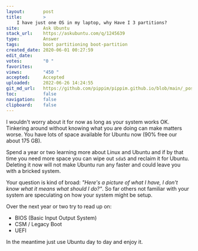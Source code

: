 ```yaml
---
layout:       post
title:        >
    I have just one OS in my laptop, why Have I 3 partitions?
site:         Ask Ubuntu
stack_url:    https://askubuntu.com/q/1245639
type:         Answer
tags:         boot partitioning boot-partition
created_date: 2020-06-01 00:27:59
edit_date:    
votes:        "0 "
favorites:    
views:        "450 "
accepted:     Accepted
uploaded:     2022-06-26 14:24:55
git_md_url:   https://github.com/pippim/pippim.github.io/blob/main/_posts/2020/2020-06-01-I-have-just-one-OS-in-my-laptop_-why-Have-I-3-partitions_.md
toc:          false
navigation:   false
clipboard:    false
---
```


I wouldn't worry about it for now as long as your system works OK. Tinkering around without knowing what you are doing can make matters worse. You have lots of space available for Ubuntu now (90% free our about 175 GB).

Spend a year or two learning more about Linux and Ubuntu and if by that time you need more space you can wipe out `sda5` and reclaim it for Ubuntu. Deleting it now will not make Ubuntu run any faster and could leave you with a bricked system.

Your question is kind of broad: *"Here's a picture of what I have, I don't know what it means what should I do?"*. So far others not familiar with your system are speculating on how your system might be setup.

Over the next year or two try to read up on:

- BIOS (Basic Input Output System)
- CSM / Legacy Boot
- UEFI

In the meantime just use Ubuntu day to day and enjoy it.
